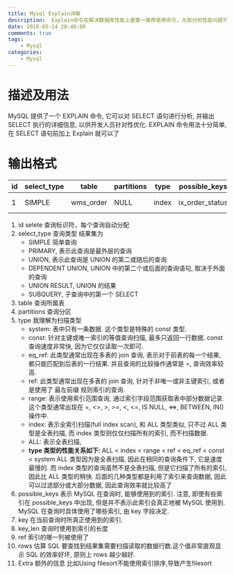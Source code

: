 ```yaml
---
title: Mysql Explain详解
description:  Explain命令在解决数据库性能上是第一推荐使用命令，大部分的性能问题可以通过此命令来简单的解决，Explain可以用来查看SQL语句的执行效 果，可以帮助选择更好的索引和优化查询语句，写出更好的优化语句。
date: 2018-05-14 20:40:00
comments: true
tags: 
    - Mysql  
categories:
    - Mysql
---
```

# 描述及用法

MySQL 提供了一个 EXPLAIN 命令, 它可以对 SELECT 语句进行分析, 并输出 SELECT 执行的详细信息, 以供开发人员针对性优化.
EXPLAIN 命令用法十分简单, 在 SELECT 语句前加上 Explain 就可以了 

# 输出格式
| id | select_type | table | partitions | type | possible_keys | key | key_len | ref | rows | Extra |
| - | -| -| -| -| -|-|-|-|-|-|
|1	|SIMPLE	|wms_order	| NULL |	index	| ix_order_status	|ix_uq_wmscode_storeid | 	168	|	40|	0.5|	Using where|

1. id  selete 查询标识符，每个查询自动分配
2. select_type 查询类型 结果集为
    - SIMPLE 简单查询
    - PRIMARY, 表示此查询是最外层的查询
    - UNION, 表示此查询是 UNION 的第二或随后的查询
    - DEPENDENT UNION, UNION 中的第二个或后面的查询语句, 取决于外面的查询
    - UNION RESULT, UNION 的结果
    - SUBQUERY, 子查询中的第一个 SELECT
3. table 查询所属表
4. partitions 查询分区
5. type 我理解为扫描类型
    - system: 表中只有一条数据. 这个类型是特殊的 const 类型.
    - const: 针对主键或唯一索引的等值查询扫描, 最多只返回一行数据. const 查询速度非常快, 因为它仅仅读取一次即可.
    - eq_ref: 此类型通常出现在多表的 join 查询, 表示对于前表的每一个结果, 都只能匹配到后表的一行结果. 并且查询的比较操作通常是 =, 查询效率较高. 
    - ref: 此类型通常出现在多表的 join 查询, 针对于非唯一或非主键索引, 或者是使用了 最左前缀 规则索引的查询.
    - range: 表示使用索引范围查询, 通过索引字段范围获取表中部分数据记录. 这个类型通常出现在 =, <>, >, >=, <, <=, IS NULL, <=>, BETWEEN, IN() 操作中.
    - index: 表示全索引扫描(full index scan), 和 ALL 类型类似, 只不过 ALL 类型是全表扫描, 而 index 类型则仅仅扫描所有的索引, 而不扫描数据.
    - ALL: 表示全表扫描,
    - **type 类型的性能关系如下:**
    ALL < index < range  < ref < eq_ref < const < system
    ALL 类型因为是全表扫描, 因此在相同的查询条件下, 它是速度最慢的.
    而 index 类型的查询虽然不是全表扫描, 但是它扫描了所有的索引, 因此比 ALL 类型的稍快.
    后面的几种类型都是利用了索引来查询数据, 因此可以过滤部分或大部分数据, 因此查询效率就比较高了
6. possible_keys 表示 MySQL 在查询时, 能够使用到的索引. 注意, 即使有些索引在 possible_keys 中出现, 但是并不表示此索引会真正地被 MySQL 使用到. MySQL 在查询时具体使用了哪些索引, 由 key 字段决定.
7. key 在当前查询时所真正使用到的索引.
8. key_len 查询时使用到索引的长度
9. ref 索引的哪一列被使用了
10. rows 估算 SQL 要查找到结果集需要扫描读取的数据行数.这个值非常直观显示 SQL 的效率好坏, 原则上 rows 越少越好.
11. Extra 额外的信息 比如Using filesort不能使用索引排序,导致产生filesort 